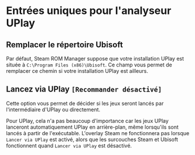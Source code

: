 # Entrées uniques pour l'analyseur UPlay

## Remplacer le répertoire Ubisoft

Par défaut, Steam ROM Manager suppose que votre installation UPlay est située à `C:\Program Files (x86)\Ubisoft`. Ce champ vous permet de remplacer ce chemin si votre installation UPlay est ailleurs.

## Lancez via UPlay `[Recommander désactivé]`

Cette option vous permet de décider si les jeux seront lancés par l'intermédiaire d'UPlay ou directement.

Pour UPlay, cela n'a pas beaucoup d'importance car les jeux UPlay lanceront automatiquement UPlay en arrière-plan, même lorsqu'ils sont lancés à partir de l'exécutable. L'overlay Steam ne fonctionnera pas lorsque `Lancer via UPlay` est activé, alors que les surcouches Steam et Ubisoft fonctionnent quand `Lancer via UPlay` est désactivé.
